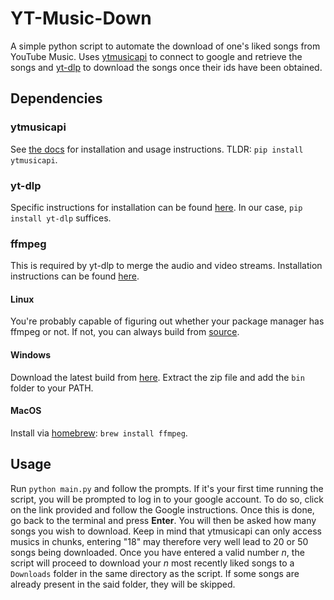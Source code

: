 # YT-Music-Down
A simple python script to automate the download of one's liked songs from YouTube Music.
Uses [ytmusicapi](https://ytmusicapi.readthedocs.io/en/stable/) to connect to google and
retrieve the songs and [yt-dlp](https://github.com/yt-dlp/yt-dlp) to download the songs once
their ids have been obtained.

## Dependencies
### ytmusicapi
See [the docs](https://ytmusicapi.readthedocs.io/en/stable/index.html) for installation and
usage instructions. TLDR: `pip install ytmusicapi`.

### yt-dlp
Specific instructions for installation can be found 
[here](https://github.com/yt-dlp/yt-dlp#installation). In our case, `pip install yt-dlp` suffices.

### ffmpeg
This is required by yt-dlp to merge the audio and video streams. Installation instructions can be
found [here](https://ffmpeg.org/download.html).
#### Linux
You're probably capable of figuring out whether your package manager has ffmpeg or not. If not,
you can always build from [source](https://github.com/FFmpeg/FFmpeg).
#### Windows
Download the latest build from [here](https://ffmpeg.org/download.html#build-windows). Extract the
zip file and add the `bin` folder to your PATH.
#### MacOS
Install via [homebrew](https://brew.sh/): `brew install ffmpeg`.

## Usage
Run `python main.py` and follow the prompts. If it's your first time running the script, you will
be prompted to log in to your google account. To do so, click on the link provided and follow the
Google instructions. Once this is done, go back to the terminal and press **Enter**. You will then
be asked how many songs you wish to download. Keep in mind that ytmusicapi can only access musics in
chunks, entering "18" may therefore very well lead to 20 or 50 songs being downloaded. Once you have
entered a valid number *n*, the script will proceed to download your *n* most recently liked songs to
a `Downloads` folder in the same directory as the script. If some songs are already present in the
said folder, they will be skipped.